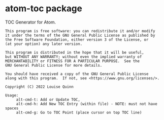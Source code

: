 # atom-toc package

TOC Generator for Atom.

    This program is free software: you can redistribute it and/or modify
    it under the terms of the GNU General Public License as published by
    the Free Software Foundation, either version 3 of the License, or
    (at your option) any later version.

    This program is distributed in the hope that it will be useful,
    but WITHOUT ANY WARRANTY; without even the implied warranty of
    MERCHANTABILITY or FITNESS FOR A PARTICULAR PURPOSE.  See the
    GNU General Public License for more details.

    You should have received a copy of the GNU General Public License
    along with this program.  If not, see <https://www.gnu.org/licenses/>.

    Copyright (C) 2022 Louise Quinn

    Usage:
         alt-cmd-t: Add or Update TOC,
         alt-cmd-h: Add New TOC Entry (within file) - NOTE: must not have spaces
         alt-cmd-g: Go to TOC Point (place cursor on top TOC line)
